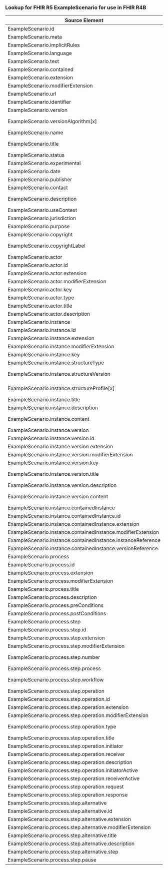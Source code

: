 ### Lookup for FHIR R5 ExampleScenario for use in FHIR R4B

| Source Element | Usage | Target |
| -------------- | ----- | ------ |
| ExampleScenario.id | UseElementRenamed | ExampleScenario.id |
| ExampleScenario.meta | UseElementRenamed | ExampleScenario.meta |
| ExampleScenario.implicitRules | UseElementRenamed | ExampleScenario.implicitRules |
| ExampleScenario.language | UseElementRenamed | ExampleScenario.language |
| ExampleScenario.text | UseElementRenamed | ExampleScenario.text |
| ExampleScenario.contained | UseElementRenamed | ExampleScenario.contained |
| ExampleScenario.extension | UseElementRenamed | ExampleScenario.extension |
| ExampleScenario.modifierExtension | UseElementRenamed | ExampleScenario.modifierExtension |
| ExampleScenario.url | UseElementRenamed | ExampleScenario.url |
| ExampleScenario.identifier | UseElementRenamed | ExampleScenario.identifier |
| ExampleScenario.version | UseElementRenamed | ExampleScenario.version |
| ExampleScenario.versionAlgorithm[x] | UseExtension | http://hl7.org/fhir/5.0/StructureDefinition/extension-ExampleScenario.versionAlgorithm |
| ExampleScenario.name | UseElementRenamed | ExampleScenario.name |
| ExampleScenario.title | UseExtension | http://hl7.org/fhir/5.0/StructureDefinition/extension-ExampleScenario.title |
| ExampleScenario.status | UseElementRenamed | ExampleScenario.status |
| ExampleScenario.experimental | UseElementRenamed | ExampleScenario.experimental |
| ExampleScenario.date | UseElementRenamed | ExampleScenario.date |
| ExampleScenario.publisher | UseElementRenamed | ExampleScenario.publisher |
| ExampleScenario.contact | UseElementRenamed | ExampleScenario.contact |
| ExampleScenario.description | UseExtension | http://hl7.org/fhir/5.0/StructureDefinition/extension-ExampleScenario.description |
| ExampleScenario.useContext | UseElementRenamed | ExampleScenario.useContext |
| ExampleScenario.jurisdiction | UseElementRenamed | ExampleScenario.jurisdiction |
| ExampleScenario.purpose | UseElementRenamed | ExampleScenario.purpose |
| ExampleScenario.copyright | UseElementRenamed | ExampleScenario.copyright |
| ExampleScenario.copyrightLabel | UseExtension | http://hl7.org/fhir/5.0/StructureDefinition/extension-ExampleScenario.copyrightLabel |
| ExampleScenario.actor | UseElementRenamed | ExampleScenario.actor |
| ExampleScenario.actor.id | UseElementRenamed | ExampleScenario.actor.id |
| ExampleScenario.actor.extension | UseElementRenamed | ExampleScenario.actor.extension |
| ExampleScenario.actor.modifierExtension | UseElementRenamed | ExampleScenario.actor.modifierExtension |
| ExampleScenario.actor.key | UseElementRenamed | ExampleScenario.actor.actorId |
| ExampleScenario.actor.type | UseElementRenamed | ExampleScenario.actor.type |
| ExampleScenario.actor.title | UseElementRenamed | ExampleScenario.actor.name |
| ExampleScenario.actor.description | UseElementRenamed | ExampleScenario.actor.description |
| ExampleScenario.instance | UseElementRenamed | ExampleScenario.instance |
| ExampleScenario.instance.id | UseElementRenamed | ExampleScenario.instance.id |
| ExampleScenario.instance.extension | UseElementRenamed | ExampleScenario.instance.extension |
| ExampleScenario.instance.modifierExtension | UseElementRenamed | ExampleScenario.instance.modifierExtension |
| ExampleScenario.instance.key | UseElementRenamed | ExampleScenario.instance.resourceId |
| ExampleScenario.instance.structureType | UseElementRenamed | ExampleScenario.instance.resourceType |
| ExampleScenario.instance.structureVersion | UseExtension | http://hl7.org/fhir/5.0/StructureDefinition/extension-ExampleScenario.instance.structureVersion |
| ExampleScenario.instance.structureProfile[x] | UseExtension | http://hl7.org/fhir/5.0/StructureDefinition/extension-ExampleScenario.instance.structureProfile |
| ExampleScenario.instance.title | UseElementRenamed | ExampleScenario.instance.name |
| ExampleScenario.instance.description | UseElementRenamed | ExampleScenario.instance.description |
| ExampleScenario.instance.content | UseExtension | http://hl7.org/fhir/5.0/StructureDefinition/extension-ExampleScenario.instance.content |
| ExampleScenario.instance.version | UseElementRenamed | ExampleScenario.instance.version |
| ExampleScenario.instance.version.id | UseElementRenamed | ExampleScenario.instance.version.id |
| ExampleScenario.instance.version.extension | UseElementRenamed | ExampleScenario.instance.version.extension |
| ExampleScenario.instance.version.modifierExtension | UseElementRenamed | ExampleScenario.instance.version.modifierExtension |
| ExampleScenario.instance.version.key | UseElementRenamed | ExampleScenario.instance.version.versionId |
| ExampleScenario.instance.version.title | UseExtension | http://hl7.org/fhir/5.0/StructureDefinition/extension-ExampleScenario.instance.version.title |
| ExampleScenario.instance.version.description | UseElementRenamed | ExampleScenario.instance.version.description |
| ExampleScenario.instance.version.content | UseExtension | http://hl7.org/fhir/5.0/StructureDefinition/extension-ExampleScenario.instance.version.content |
| ExampleScenario.instance.containedInstance | UseElementRenamed | ExampleScenario.instance.containedInstance |
| ExampleScenario.instance.containedInstance.id | UseElementRenamed | ExampleScenario.instance.containedInstance.id |
| ExampleScenario.instance.containedInstance.extension | UseElementRenamed | ExampleScenario.instance.containedInstance.extension |
| ExampleScenario.instance.containedInstance.modifierExtension | UseElementRenamed | ExampleScenario.instance.containedInstance.modifierExtension |
| ExampleScenario.instance.containedInstance.instanceReference | UseElementRenamed | ExampleScenario.instance.containedInstance.resourceId |
| ExampleScenario.instance.containedInstance.versionReference | UseElementRenamed | ExampleScenario.instance.containedInstance.versionId |
| ExampleScenario.process | UseElementRenamed | ExampleScenario.process |
| ExampleScenario.process.id | UseElementRenamed | ExampleScenario.process.id |
| ExampleScenario.process.extension | UseElementRenamed | ExampleScenario.process.extension |
| ExampleScenario.process.modifierExtension | UseElementRenamed | ExampleScenario.process.modifierExtension |
| ExampleScenario.process.title | UseElementRenamed | ExampleScenario.process.title |
| ExampleScenario.process.description | UseElementRenamed | ExampleScenario.process.description |
| ExampleScenario.process.preConditions | UseElementRenamed | ExampleScenario.process.preConditions |
| ExampleScenario.process.postConditions | UseElementRenamed | ExampleScenario.process.postConditions |
| ExampleScenario.process.step | UseElementRenamed | ExampleScenario.process.step |
| ExampleScenario.process.step.id | UseElementRenamed | ExampleScenario.process.step.id |
| ExampleScenario.process.step.extension | UseElementRenamed | ExampleScenario.process.step.extension |
| ExampleScenario.process.step.modifierExtension | UseElementRenamed | ExampleScenario.process.step.modifierExtension |
| ExampleScenario.process.step.number | UseExtension | http://hl7.org/fhir/5.0/StructureDefinition/extension-ExampleScenario.process.step.number |
| ExampleScenario.process.step.process | UseElementRenamed | ExampleScenario.process.step.process |
| ExampleScenario.process.step.workflow | UseExtension | http://hl7.org/fhir/5.0/StructureDefinition/extension-ExampleScenario.process.step.workflow |
| ExampleScenario.process.step.operation | UseElementRenamed | ExampleScenario.process.step.operation |
| ExampleScenario.process.step.operation.id | UseElementRenamed | ExampleScenario.process.step.operation.id |
| ExampleScenario.process.step.operation.extension | UseElementRenamed | ExampleScenario.process.step.operation.extension |
| ExampleScenario.process.step.operation.modifierExtension | UseElementRenamed | ExampleScenario.process.step.operation.modifierExtension |
| ExampleScenario.process.step.operation.type | UseExtension | http://hl7.org/fhir/5.0/StructureDefinition/extension-ExampleScenario.process.step.operation.type |
| ExampleScenario.process.step.operation.title | UseElementRenamed | ExampleScenario.process.step.operation.name |
| ExampleScenario.process.step.operation.initiator | UseElementRenamed | ExampleScenario.process.step.operation.initiator |
| ExampleScenario.process.step.operation.receiver | UseElementRenamed | ExampleScenario.process.step.operation.receiver |
| ExampleScenario.process.step.operation.description | UseElementRenamed | ExampleScenario.process.step.operation.description |
| ExampleScenario.process.step.operation.initiatorActive | UseElementRenamed | ExampleScenario.process.step.operation.initiatorActive |
| ExampleScenario.process.step.operation.receiverActive | UseElementRenamed | ExampleScenario.process.step.operation.receiverActive |
| ExampleScenario.process.step.operation.request | UseElementRenamed | ExampleScenario.process.step.operation.request |
| ExampleScenario.process.step.operation.response | UseElementRenamed | ExampleScenario.process.step.operation.response |
| ExampleScenario.process.step.alternative | UseElementRenamed | ExampleScenario.process.step.alternative |
| ExampleScenario.process.step.alternative.id | UseElementRenamed | ExampleScenario.process.step.alternative.id |
| ExampleScenario.process.step.alternative.extension | UseElementRenamed | ExampleScenario.process.step.alternative.extension |
| ExampleScenario.process.step.alternative.modifierExtension | UseElementRenamed | ExampleScenario.process.step.alternative.modifierExtension |
| ExampleScenario.process.step.alternative.title | UseElementRenamed | ExampleScenario.process.step.alternative.title |
| ExampleScenario.process.step.alternative.description | UseElementRenamed | ExampleScenario.process.step.alternative.description |
| ExampleScenario.process.step.alternative.step | UseElementRenamed | ExampleScenario.process.step.alternative.step |
| ExampleScenario.process.step.pause | UseElementRenamed | ExampleScenario.process.step.pause |
